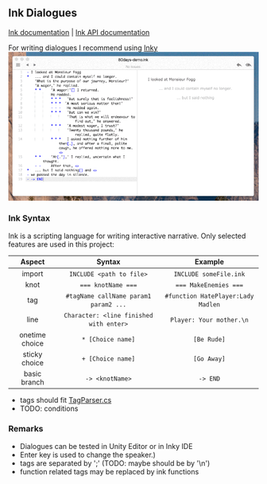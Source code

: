 ﻿## Ink Dialogues
[Ink documentation](https://github.com/inkle/inky/blob/0.14.1/app/resources/Documentation/WritingWithInk.md) |
[Ink API documentation](../Ink/Documentation/API%20Documentation.pdf)


For writing dialogues I recommend using [Inky](https://github.com/inkle/inky/releases/tag/0.14.1)
![screenshot.gif](..%2F..%2F..%2F_DocsResources%2Fscreenshot.gif)

### Ink Syntax
Ink is a scripting language for writing interactive narrative. Only selected features are used in this project:

|     Aspect     |                 Syntax                  |              Example               |
|:--------------:|:---------------------------------------:|:----------------------------------:|
|     import     |        `INCLUDE <path to file>`         |       `INCLUDE someFile.ink`       |
|      knot      |           `=== knotName ===`            |       `=== MakeEnemies ===`        |
|      tag       |  `#tagName callName param1 param2 ...`  | `#function HatePlayer:Lady Madlen` |
|      line      | `Character: <line finished with enter>` |      `Player: Your mother.\n`      |
| onetime choice |            `* [Choice name]`            |            `[Be Rude]`             |
| sticky choice  |            `+ [Choice name]`            |            `[Go Away]`             |
|  basic branch  |             `-> <knotName>`             |              `-> END`              |

- tags should fit [TagParser.cs](../Code/Dialogue/Helpers/TagParser.cs)
- TODO: conditions


### Remarks
- Dialogues can be tested in Unity Editor or in Inky IDE
- Enter key is used to change the speaker.)
- tags are separated by ';' (TODO: maybe should be by '\n')
- function related tags may be replaced by ink functions

